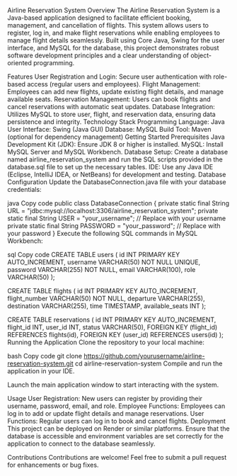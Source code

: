 Airline Reservation System
Overview
The Airline Reservation System is a Java-based application designed to facilitate efficient booking, management, and cancellation of flights. This system allows users to register, log in, and make flight reservations while enabling employees to manage flight details seamlessly. Built using Core Java, Swing for the user interface, and MySQL for the database, this project demonstrates robust software development principles and a clear understanding of object-oriented programming.

Features
User Registration and Login: Secure user authentication with role-based access (regular users and employees).
Flight Management: Employees can add new flights, update existing flight details, and manage available seats.
Reservation Management: Users can book flights and cancel reservations with automatic seat updates.
Database Integration: Utilizes MySQL to store user, flight, and reservation data, ensuring data persistence and integrity.
Technology Stack
Programming Language: Java
User Interface: Swing (Java GUI)
Database: MySQL
Build Tool: Maven (optional for dependency management)
Getting Started
Prerequisites
Java Development Kit (JDK): Ensure JDK 8 or higher is installed.
MySQL: Install MySQL Server and MySQL Workbench.
Database Setup: Create a database named airline_reservation_system and run the SQL scripts provided in the database.sql file to set up the necessary tables.
IDE: Use any Java IDE (Eclipse, IntelliJ IDEA, or NetBeans) for development and testing.
Database Configuration
Update the DatabaseConnection.java file with your database credentials:

java
Copy code
public class DatabaseConnection {
    private static final String URL = "jdbc:mysql://localhost:3306/airline_reservation_system";
    private static final String USER = "your_username"; // Replace with your username
    private static final String PASSWORD = "your_password"; // Replace with your password
}
Execute the following SQL commands in MySQL Workbench:

sql
Copy code
CREATE TABLE users (
    id INT PRIMARY KEY AUTO_INCREMENT,
    username VARCHAR(50) NOT NULL UNIQUE,
    password VARCHAR(255) NOT NULL,
    email VARCHAR(100),
    role VARCHAR(50)
);

CREATE TABLE flights (
    id INT PRIMARY KEY AUTO_INCREMENT,
    flight_number VARCHAR(50) NOT NULL,
    departure VARCHAR(255),
    destination VARCHAR(255),
    time TIMESTAMP,
    available_seats INT
);

CREATE TABLE reservations (
    id INT PRIMARY KEY AUTO_INCREMENT,
    flight_id INT,
    user_id INT,
    status VARCHAR(50),
    FOREIGN KEY (flight_id) REFERENCES flights(id),
    FOREIGN KEY (user_id) REFERENCES users(id)
);
Running the Application
Clone the repository to your local machine:

bash
Copy code
git clone https://github.com/yourusername/airline-reservation-system.git
cd airline-reservation-system
Compile and run the application in your IDE.

Launch the main application window to start interacting with the system.

Usage
User Registration: New users can register by providing their username, password, email, and role.
Employee Functions: Employees can log in to add or update flight details and manage reservations.
User Functions: Regular users can log in to book and cancel flights.
Deployment
This project can be deployed on Render or similar platforms. Ensure that the database is accessible and environment variables are set correctly for the application to connect to the database seamlessly.

Contributions
Contributions are welcome! Feel free to submit a pull request for enhancements or bug fixes.